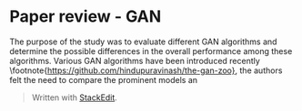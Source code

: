 
# Paper review - GAN

The purpose of the study was to evaluate different GAN algorithms and determine the possible differences in the overall performance among these algorithms. Various GAN algorithms have been introduced recently \footnote{https://github.com/hindupuravinash/the-gan-zoo}, the authors felt the need to compare the prominent models an

> Written with [StackEdit](https://stackedit.io/).
<!--stackedit_data:
eyJoaXN0b3J5IjpbLTExNzMwMzQxNzYsLTQ2MjgwMTAzNiw4Mj
U5MjgwMjAsNjg3ODA4MzldfQ==
-->